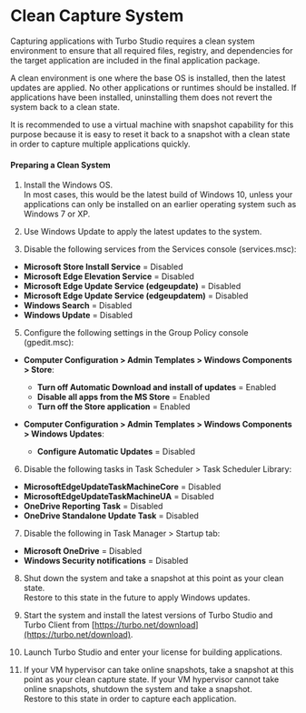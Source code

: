 # Clean Capture System

Capturing applications with Turbo Studio requires a clean system environment to ensure that all required files, registry, and dependencies for the target application are included in the final application package.

A clean environment is one where the base OS is installed, then the latest updates are applied. No other applications or runtimes should be installed. If applications have been installed, uninstalling them does not revert the system back to a clean state.

It is recommended to use a virtual machine with snapshot capability for this purpose because it is easy to reset it back to a snapshot with a clean state in order to capture multiple applications quickly.

#### Preparing a Clean System

1. Install the Windows OS.  
In most cases, this would be the latest build of Windows 10, unless your applications can only be installed on an earlier operating system such as Windows 7 or XP.  

3. Use Windows Update to apply the latest updates to the system.  

4. Disable the following services from the Services console (services.msc):
  - **Microsoft Store Install Service** = Disabled
  - **Microsoft Edge Elevation Service** = Disabled
  - **Microsoft Edge Update Service (edgeupdate)** = Disabled
  - **Microsoft Edge Update Service (edgeupdatem)** = Disabled
  - **Windows Search** = Disabled
  - **Windows Update** = Disabled  

5. Configure the following settings in the Group Policy console (gpedit.msc):
  - **Computer Configuration > Admin Templates > Windows Components > Store**:
    - **Turn off Automatic Download and install of updates** = Enabled
    - **Disable all apps from the MS Store** = Enabled
    - **Turn off the Store application** = Enabled  

  - **Computer Configuration > Admin Templates > Windows Components > Windows Updates**:
    - **Configure Automatic Updates** = Disabled  

6. Disable the following tasks in Task Scheduler > Task Scheduler Library:
  - **MicrosoftEdgeUpdateTaskMachineCore** = Disabled
  - **MicrosoftEdgeUpdateTaskMachineUA** = Disabled
  - **OneDrive Reporting Task** = Disabled
  - **OneDrive Standalone Update Task** = Disabled  

7. Disable the following in Task Manager > Startup tab:
  - **Microsoft OneDrive** = Disabled
  - **Windows Security notifications** = Disabled

8. Shut down the system and take a snapshot at this point as your clean state.  
Restore to this state in the future to apply Windows updates.  

9. Start the system and install the latest versions of Turbo Studio and Turbo Client from [https://turbo.net/download](https://turbo.net/download).  

10. Launch Turbo Studio and enter your license for building applications.

11. If your VM hypervisor can take online snapshots, take a snapshot at this point as your clean capture state. If your VM hypervisor cannot take online snapshots, shutdown the system and take a snapshot.  
Restore to this state in order to capture each application.